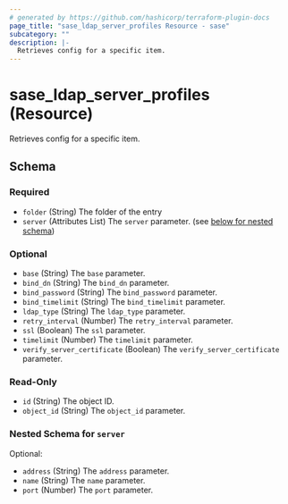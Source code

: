 ```yaml
---
# generated by https://github.com/hashicorp/terraform-plugin-docs
page_title: "sase_ldap_server_profiles Resource - sase"
subcategory: ""
description: |-
  Retrieves config for a specific item.
---
```


# sase_ldap_server_profiles (Resource)

Retrieves config for a specific item.



<!-- schema generated by tfplugindocs -->
## Schema

### Required

- `folder` (String) The folder of the entry
- `server` (Attributes List) The `server` parameter. (see [below for nested schema](#nestedatt--server))

### Optional

- `base` (String) The `base` parameter.
- `bind_dn` (String) The `bind_dn` parameter.
- `bind_password` (String) The `bind_password` parameter.
- `bind_timelimit` (String) The `bind_timelimit` parameter.
- `ldap_type` (String) The `ldap_type` parameter.
- `retry_interval` (Number) The `retry_interval` parameter.
- `ssl` (Boolean) The `ssl` parameter.
- `timelimit` (Number) The `timelimit` parameter.
- `verify_server_certificate` (Boolean) The `verify_server_certificate` parameter.

### Read-Only

- `id` (String) The object ID.
- `object_id` (String) The `object_id` parameter.

<a id="nestedatt--server"></a>
### Nested Schema for `server`

Optional:

- `address` (String) The `address` parameter.
- `name` (String) The `name` parameter.
- `port` (Number) The `port` parameter.



